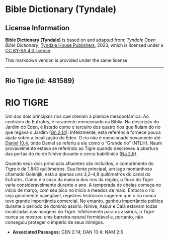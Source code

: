 # Bible Dictionary (Tyndale)

## License Information

**Bible Dictionary (Tyndale)** is based on and adapted from: _Tyndale Open Bible Dictionary_, [Tyndale House Publishers](https://tyndaleopenresources.com/), 2023, which is licensed under a [CC BY-SA 4.0 license](https://creativecommons.org/licenses/by-sa/4.0/legalcode.en).

This markdown version is provided under the same license.



--------------------------------

## Rio Tigre (id: 481589)

RIO TIGRE
=========

Um dos dois principais rios que drenam a planície mesopotâmica. Ao contrário do Eufrates, é raramente mencionado na Bíblia. Na descrição do Jardim do Éden, é listado como o terceiro dos quatro rios que fluíam do rio que regava o Jardim ([Gn 2\.14](https://ref.ly/Gen2:14)). Infelizmente, esta referência fornece pouca ajuda sobre a localização do Éden. O rio não é mencionado novamente até [Daniel 10\.4](https://ref.ly/Dan10:4), onde Daniel se referiu a ele como o “Grande rio” (NTLH). Naum provavelmente estava se referindo ao Tigre quando descreveu a abertura das portas do rio de Nínive durante o cerco babilônico ([Na 2\.6](https://ref.ly/Nah2:6)).

Quando seus dois principais afluentes são incluídos, o comprimento do Tigre é de 1\.843 quilômetros. Sua fonte principal, um lago montanhoso chamado Golenjik, está a apenas uns 3,2–4,8 quilômetros do canal do Eufrates. Como é o caso da maioria dos rios da região, o fluxo do Tigre varia consideravelmente durante o ano. A temporada de cheias começa no início de março, com seu pico no início a meados de maio. Embora o rio seja geralmente navegável, registros históricos sugerem que o rio nunca teve grande importância comercial. No entanto, ganhou importância política durante o período de domínio assírio. Nínive, Assur e Calá estavam todas localizadas nas margens do Tigre. Infelizmente para os assírios, o Tigre nunca se mostrou uma barreira natural formidável e, portanto, não conseguiu proteger o império de seus inimigos.

* **Associated Passages:** GEN 2:14; DAN 10:4; NAM 2:6

